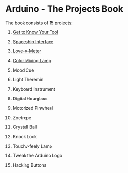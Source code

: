 # Arduino - The Projects Book

The book consists of 15 projects:

1. [Get to Know Your Tool](./setting-up/Setting-Up.ino)

2. [Spaceship Interface](./spaceship-interface/Spaceship-Interface.ino)

3. [Love-o-Meter](./love-o-meter/Love-o-Meter.ino)

4. [Color Mixing Lamp](./color-mixing-lamp/Color-Mixing-Lamp.ino)

5. Mood Cue

6. Light Theremin

7. Keyboard Instrument

8. Digital Hourglass

9. Motorized Pinwheel

10. Zoetrope

11. Crystall Ball

12. Knock Lock

13. Touchy-feely Lamp

14. Tweak the Arduino Logo

15. Hacking Buttons
